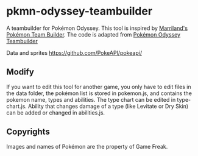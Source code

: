 # pkmn-odyssey-teambuilder

A teambuilder for Pokémon Odyssey. This tool is inspired by [Marriland's Pokémon Team Builder](https://marriland.com/tools/team-builder/en/). The code is adapted from [Pokémon Odyssey Teambuilder](https://github.com/nterrien/pkmn-odyssey-teambuilder)

Data and sprites https://github.com/PokeAPI/pokeapi/

## Modify
If you want to edit this tool for another game, you only have to edit files in the data folder, the pokémon list is stored in pokemon.js, and contains the pokemon name, types and abilities. The type chart can be edited in type-chart.js. Ability that changes damage of a type (like Levitate or Dry Skin) can be added or changed in abilities.js.

## Copyrights
Images and names of Pokémon are the property of Game Freak.